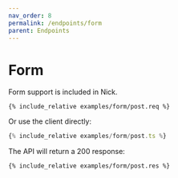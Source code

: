```yaml
---
nav_order: 8
permalink: /endpoints/form
parent: Endpoints
---
```


# Form

Form support is included in Nick.

```http
{% include_relative examples/form/post.req %}
```

Or use the client directly:

```ts
{% include_relative examples/form/post.ts %}
```

The API will return a 200 response:

```http
{% include_relative examples/form/post.res %}
```
